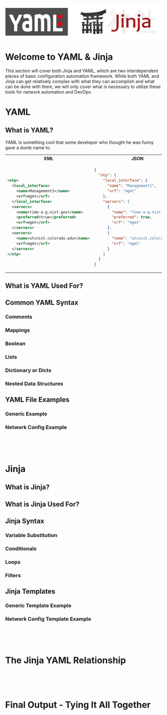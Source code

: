 ![Jinja YAML Banner](assets/images/jinja-yaml-banner.png)

# Welcome to YAML & Jinja

This section will cover both Jinja and YAML, which are two interdependent pieces of basic configuration automation framework.  While both YAML and Jinja can get relatively complex with what they can accomplish and what can be done with them, we will only cover what is necessary to utilize these tools for network automation and DevOps.

# YAML

## What is YAML?

YAML is something cool that some developer who thought he was funny gave a dumb name to.

<table>
<tr>
<th>XML</th>
<th>JSON</th>
<th>YAML</th>
</tr>
<tr>
<td>

```xml
<ntp>
  <local_interface>
    <name>Management1</name>
    <vrf>mgmt</vrf>
  </local_interface>
  <servers>
    <name>time-a-g.nist.gov</name>
    <preferred>true</preferred>
    <vrf>mgmt</vrf>
  </servers>
  <servers>
    <name>utcnist.colorado.edu</name>
    <vrf>mgmt</vrf>
  </servers>
</ntp>
```

</td>
<td>

```json
{
  "ntp": {
    "local_interface": {
      "name": "Management1",
      "vrf": "mgmt"
    },
    "servers": [
      {
        "name": "time-a-g.nist.gov",
        "preferred": true,
        "vrf": "mgmt"
      },
      {
        "name": "utcnist.colorado.edu",
        "vrf": "mgmt"
      }
    ]
  }
}
```

</td>
<td>

```yaml
ntp:
  local_interface:
    name: Management1
    vrf: mgmt
  servers:
    - name: time-a-g.nist.gov
      preferred: true
      vrf: mgmt
    - name: utcnist.colorado.edu
      vrf: mgmt
```

</td>
</tr>
</table>

## What is YAML Used For?

## Common YAML Syntax

### Comments

### Mappings

### Boolean

### Lists

### Dictionary or Dicts

### Nested Data Structures

## YAML File Examples

### Generic Example

### Network Config Example

<br>
<br>
<br>

# Jinja

## What is Jinja?

## What is Jinja Used For?

## Jinja Syntax

### Variable Substitution

### Conditionals

### Loops

### Filters

## Jinja Templates

### Generic Template Example

### Network Config Template Example

<br>
<br>
<br>

# The Jinja YAML Relationship

<br>
<br>
<br>

# Final Output - Tying It All Together
